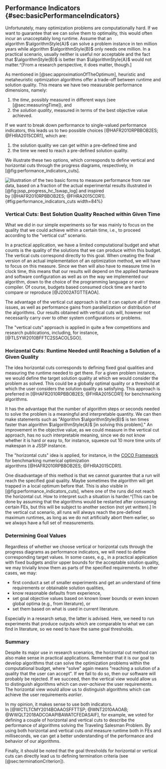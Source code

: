 ## Performance Indicators {#sec:basicPerformanceIndicators}

Unfortunately, many optimization problems are computationally hard.
If we want to guarantee that we can solve them to optimality, this would often incur an unacceptably long runtime.
Assume that an algorithm&nbsp;$\algorithmStyle{A}$ can solve a problem instance in ten million years while algorithm&nbsp;$\algorithmStyle{B}$ only needs one million.
In a practical scenario, usually neither is useful nor acceptable and the fact that&nbsp;$\algorithmStyle{B}$ is better than&nbsp;$\algorithmStyle{A}$ would not matter.^[From a research perspective, it does matter, though.]

As mentioned in [@sec:approximationOfTheOptimum], heuristic and metaheuristic optimization algorithms offer a trade-off between runtime and solution quality.
This means we have two measurable performance dimensions, namely:

1. the *time*, possibly measured in different ways (see [@sec:measuringTime]), and
2. the *solution quality*, measured in terms of the best objective value achieved.

If we want to break down performance to single-valued performance indicators, this leads us to two possible choices&nbsp;[@HAFR2010RPBBOB2ES; @FHRA2015CDR1], which are:

1. the solution quality we can get within a pre-defined time and
2. the time we need to reach a pre-defined solution quality.

We illustrate these two options, which corresponds to define vertical and horizontal cuts through the progress diagrams, respectively, in [@fig:performance_indicators_cuts].

![Illustration of the two basic forms to measure performance from raw data, based on a fraction of the actual experimental results illustrated in [@fig:jssp_progress_hc_1swap_log] and inspired by&nbsp;[@HAFR2010RPBBOB2ES; @FHRA2015CDR1].](\relative.path{performance_indicators_cuts.svgz}){#fig:performance_indicators_cuts width=84%}

### Vertical Cuts: Best Solution Quality Reached within Given Time

What we did in our simple experiments so far was mainly to focus on the quality that we could achieve within a certain time, i.e., to proceed according to the "vertical cut" scenario.

In a practical application, we have a limited computational budget and what counts is the quality of the solutions that we can produce within this budget.
The vertical cuts correspond directly to this goal.
When creating the final version of an actual implementation of an optimization method, we will have to focus on this measure.
Since we then will also have to measure time in clock time, this means that our results will depend on the applied hardware and software configuration as well as on the way we implemented our algorithm, down to the choice of the programming language or even compiler.
Of course, budgets based consumed clock time are hard to compare or reproduce&nbsp;[@J2002ATGTTEAOA].

The advantage of the vertical cut approach is that it can capture all of these issues, as well as performance gains from parallelization or distribution of the algorithms.
Our results obtained with vertical cuts will, however not necessarily carry over to other system configurations or problems.

The "vertical cuts" approach is applied in quite a few competitions and research publications, including, for instance, [@TLSYW2010BFFTC2SSACOLSGO].

### Horizontal Cuts: Runtime Needed until Reaching a Solution of a Given Quality

The idea horizontal cuts corresponds to defining fixed goal qualities and measuring the runtime needed to get there.
For a given problem instance, we would define the target solution quality at which we would consider the problem as solved.
This could be a globally optimal quality or a threshold at which the user considers the solution quality as satisfying.
This approach is preferred in&nbsp;[@HAFR2010RPBBOB2ES; @FHRA2015CDR1] for benchmarking algorithms.

It has the advantage that the number of algorithm steps or seconds needed to solve the problem is a meaningful and interpretable quantity.
We can then make statements such as "Algorithm&nbsp;$\algorithmStyle{B}$ is ten times faster than algorithm&nbsp;$\algorithmStyle{A}$ [in solving this problem]."
An improvement in the objective value, as we could measure in the vertical cut approach, has no such interpretable meaning, since we do not know whether it is hard or easy to, for instance, squeeze out 10 more time units of makespan in a JSSP instance.

The "horizontal cuts" idea is applied, for instance, in the [COCO Framework](http://coco.lri.fr/) for benchmarking numerical optimization algorithms&nbsp;[@HAFR2010RPBBOB2ES; @FHRA2015CDR1].

One disadvantage of this method is that we cannot guarantee that a run will reach the specified goal quality.
Maybe sometimes the algorithm will get trapped in a local optimum before that. 
This is also visible in [@fig:performance_indicators_cuts], where one of the runs did not reach the horizontal cut.
How to interpret such a situation is harder.^[This can be done by assuming that the algorithms would be restarted after consuming certain FEs, but this will be subject to another section (not yet written).]
In the vertical cut scenario, all runs will always reach the pre-defined maximum runtimes, as long as we do not artificially abort them earlier, so we always have a full set of measurements. 

### Determining Goal Values

Regardless of whether we choose vertical or horizontal cuts through the progress diagrams as performance indicators, we will need to define corresponding target values.
In some cases, e.g., in a practical application with fixed budgets and/or upper bounds for the acceptable solution quality, we may trivially know them as parts of the specified requirements.
In other cases, we may:

- first conduct a set of smaller experiments and get an understand of time requirements or obtainable solution qualities,
- know reasonable defaults from experience,
- set goal objective values based on known lower bounds or even known global optima (e.g., from literature), or 
- set them based on what is used in current literature.

Especially in a research setup, the latter is advised.
Here, we need to run experiments that produce outputs which are comparable to what we can find in literature, so we need to have the same goal thresholds.

### Summary

Despite its major use in research scenarios, the horizontal cut method can also make sense in practical applications.
Remember that it is our goal to develop algorithms that can solve the optimization problems within the computational budget, where "solve" again means "reaching a solution of a quality that the user can accept".
If we fail to do so, then our software will probably be rejected.
If we succeed, then the vertical view would allow us to distinguish algorithms which can *over-achieve* the user requirements.
The horizontal view would allow us to distinguish algorithms which can achieve the user requirements *earlier*.

In my opinion, it makes sense to use both indicators.
In&nbsp;[@WCTLTCMY2014BOAAOSFFTTSP; @WNT2010AAOAB; @WWQLT2018ADCOAAPIBAWATCFEDASAIF], for example, we voted for defining a couple of horizontal and vertical cuts to describe the performance of algorithms solving the Traveling Salesman Problem.
By using both horizontal and vertical cuts *and* measure runtime both in FEs and milliseconds, we can get a better understanding of the performance and behavior of our algorithms.

Finally, it should be noted that the goal thresholds for horizontal or vertical cuts can directly lead us to defining termination criteria (see [@sec:terminationCriterion]).
